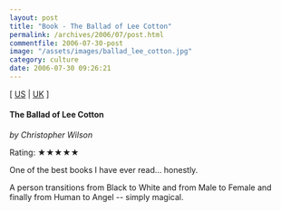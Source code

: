 ```yaml
---
layout: post
title: "Book - The Ballad of Lee Cotton"
permalink: /archives/2006/07/post.html
commentfile: 2006-07-30-post
image: "/assets/images/ballad_lee_cotton.jpg"
category: culture
date: 2006-07-30 09:26:21
---
```


\[ [US](http://www.amazon.com/gp/product/0349118485/102-1974407-8457737?redirect=true&v=glance&n=266239&s=books&v=glance) | [UK](http://www.amazon.co.uk/gp/product/0349118485/026-7137165-3530015?v=glance&n=266239&s=books&v=glance) \]

#### The Ballad of Lee Cotton

_by Christopher Wilson_

Rating: ★★★★★

One of the best books I have ever read... honestly.

A person transitions from Black to White and from Male to Female and finally from Human to Angel -- simply magical.
